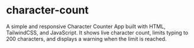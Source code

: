 # character-count
A simple and responsive Character Counter App built with HTML, TailwindCSS, and JavaScript. It shows live character count, limits typing to 200 characters, and displays a warning when the limit is reached.
